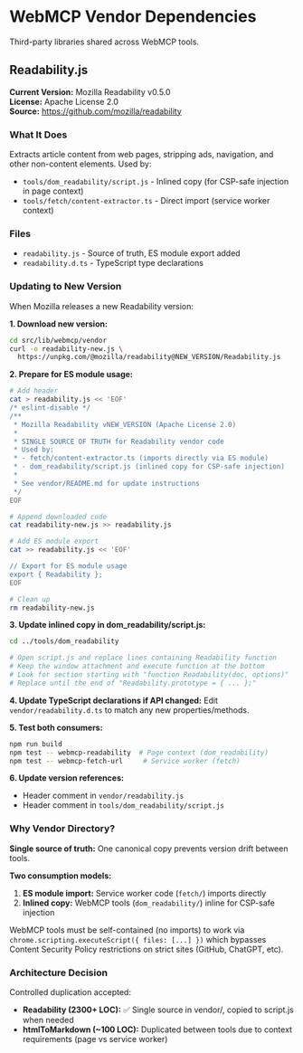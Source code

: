 # WebMCP Vendor Dependencies

Third-party libraries shared across WebMCP tools.

## Readability.js

**Current Version:** Mozilla Readability v0.5.0  
**License:** Apache License 2.0  
**Source:** https://github.com/mozilla/readability

### What It Does

Extracts article content from web pages, stripping ads, navigation, and other non-content elements. Used by:

- `tools/dom_readability/script.js` - Inlined copy (for CSP-safe injection in page context)
- `tools/fetch/content-extractor.ts` - Direct import (service worker context)

### Files

- `readability.js` - Source of truth, ES module export added
- `readability.d.ts` - TypeScript type declarations

### Updating to New Version

When Mozilla releases a new Readability version:

**1. Download new version:**

```bash
cd src/lib/webmcp/vendor
curl -o readability-new.js \
  https://unpkg.com/@mozilla/readability@NEW_VERSION/Readability.js
```

**2. Prepare for ES module usage:**

```bash
# Add header
cat > readability.js << 'EOF'
/* eslint-disable */
/**
 * Mozilla Readability vNEW_VERSION (Apache License 2.0)
 *
 * SINGLE SOURCE OF TRUTH for Readability vendor code
 * Used by:
 * - fetch/content-extractor.ts (imports directly via ES module)
 * - dom_readability/script.js (inlined copy for CSP-safe injection)
 *
 * See vendor/README.md for update instructions
 */
EOF

# Append downloaded code
cat readability-new.js >> readability.js

# Add ES module export
cat >> readability.js << 'EOF'

// Export for ES module usage
export { Readability };
EOF

# Clean up
rm readability-new.js
```

**3. Update inlined copy in dom_readability/script.js:**

```bash
cd ../tools/dom_readability

# Open script.js and replace lines containing Readability function
# Keep the window attachment and execute function at the bottom
# Look for section starting with "function Readability(doc, options)"
# Replace until the end of "Readability.prototype = { ... };"
```

**4. Update TypeScript declarations if API changed:**
Edit `vendor/readability.d.ts` to match any new properties/methods.

**5. Test both consumers:**

```bash
npm run build
npm test -- webmcp-readability  # Page context (dom_readability)
npm test -- webmcp-fetch-url     # Service worker (fetch)
```

**6. Update version references:**

- Header comment in `vendor/readability.js`
- Header comment in `tools/dom_readability/script.js`

### Why Vendor Directory?

**Single source of truth:** One canonical copy prevents version drift between tools.

**Two consumption models:**

1. **ES module import:** Service worker code (`fetch/`) imports directly
2. **Inlined copy:** WebMCP tools (`dom_readability/`) inline for CSP-safe injection

WebMCP tools must be self-contained (no imports) to work via `chrome.scripting.executeScript({ files: [...] })` which bypasses Content Security Policy restrictions on strict sites (GitHub, ChatGPT, etc).

### Architecture Decision

Controlled duplication accepted:

- **Readability (2300+ LOC):** ✅ Single source in vendor/, copied to script.js when needed
- **htmlToMarkdown (~100 LOC):** Duplicated between tools due to context requirements (page vs service worker)
